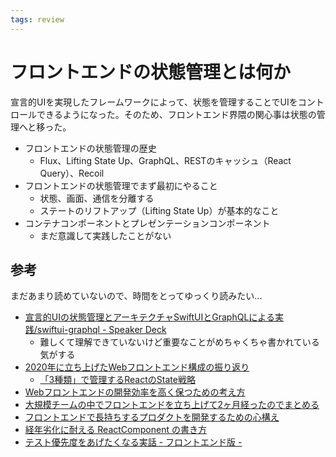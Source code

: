 ```yaml
---
tags: review
---
```


# フロントエンドの状態管理とは何か

宣言的UIを実現したフレームワークによって、状態を管理することでUIをコントロールできるようになった。そのため、フロントエンド界隈の関心事は状態の管理へと移った。

- フロントエンドの状態管理の歴史
	- Flux、Lifting State Up、GraphQL、RESTのキャッシュ（React Query）、Recoil
- フロントエンドの状態管理でまず最初にやること
	- 状態、画面、通信を分離する
	- ステートのリフトアップ（Lifting State Up）が基本的なこと
- コンテナコンポーネントとプレゼンテーションコンポーネント
	- まだ意識して実践したことがない

## 参考

まだあまり読めていないので、時間をとってゆっくり読みたい...

- [宣言的UIの状態管理とアーキテクチャSwiftUIとGraphQLによる実践/swiftui-graphql - Speaker Deck](https://speakerdeck.com/sonatard/swiftui-graphql?slide=2)
	- 難しくて理解できていないけど重要なことがめちゃくちゃ書かれている気がする
- [2020年に立ち上げたWebフロントエンド構成の振り返り](https://zenn.dev/yoshiko/articles/32371c83e68cbe)
	- [「3種類」で管理するReactのState戦略](https://zenn.dev/yoshiko/articles/607ec0c9b0408d)
- [Webフロントエンドの開発効率を高く保つための考え方](https://zenn.dev/adwd/articles/e173f75c512e10)
- [大規模チームの中でフロントエンドを立ち上げて2ヶ月経ったのでまとめる](https://zenn.dev/erukiti/articles/frontend-team-building)
- [フロントエンドで長持ちするプロダクトを開発するための心構え](https://zenn.dev/okunokentaro/articles/01fs3mqbcsdr77khmnm7k8crz8)
- [経年劣化に耐える ReactComponent の書き方](https://zenn.dev/takepepe/articles/howto-withstand-aging-react-component)
- [テスト優先度をあげたくなる実話 - フロントエンド版 -](https://zenn.dev/takepepe/articles/frontend-testing-motivation)